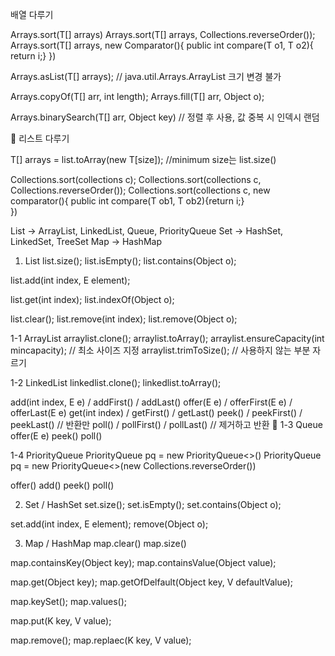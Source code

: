 배열 다루기

Arrays.sort(T[] arrays)
Arrays.sort(T[] arrays, Collections.reverseOrder());
Arrays.sort(T[] arrays, new Comparator<T>(){
    public int compare(T o1, T o2){ return i;} 
})

Arrays.asList(T[] arrays);   // java.util.Arrays.ArrayList 크기 변경 불가

Arrays.copyOf(T[] arr, int length);
Arrays.fill(T[] arr, Object o);

Arrays.binarySearch(T[] arr, Object key)  // 정렬 후 사용, 값 중복 시 인덱시 랜덤







리스트 다루기

T[] arrays = list.toArray(new T[size]);  //minimum size는 list.size()

Collections.sort(collections c);
Collections.sort(collections c, Collections.reverseOrder());
Collections.sort(collections c, new comparator<T>(){
   public int compare(T ob1, T ob2){return i;}	
})

List -> ArrayList, LinkedList, Queue, PriorityQueue
Set -> HashSet, LinkedSet, TreeSet
Map -> HashMap

1. List
list.size();
list.isEmpty();
list.contains(Object o);

list.add(int index, E element);

list.get(int index);
list.indexOf(Object o);

list.clear();
list.remove(int index);
list.remove(Object o);

1-1 ArrayList
arraylist.clone();
arraylist.toArray();
arraylist.ensureCapacity(int mincapacity);  // 최소 사이즈 지정
arraylist.trimToSize();  // 사용하지 않는 부분 자르기

1-2 LinkedList 
linkedlist.clone();
linkedlist.toArray();

add(int index, E e) / addFirst() / addLast()
offer(E e) / offerFirst(E e) / offerLast(E e)
get(int index) / getFirst() / getLast()
peek() / peekFirst() / peekLast()  // 반환만
poll() / pollFirst() / pollLast()     // 제거하고 반환

1-3 Queue
offer(E e)
peek()
poll()

1-4 PriorityQueue
PriorityQueue pq = new PriorityQueue<>() 
PriorityQueue pq = new PriorityQueue<>(new Collections.reverseOrder())

offer()
add()
peek()
poll()

2. Set / HashSet
set.size();
set.isEmpty();
set.contains(Object o);

set.add(int index, E element); 
remove(Object o);

3. Map / HashMap
map.clear()
map.size()

map.containsKey(Object key);
map.containsValue(Object value);

map.get(Object key);
map.getOfDelfault(Object key, V defaultValue);

map.keySet(); 
map.values();

map.put(K key, V value);

map.remove();
map.replaec(K key, V value);